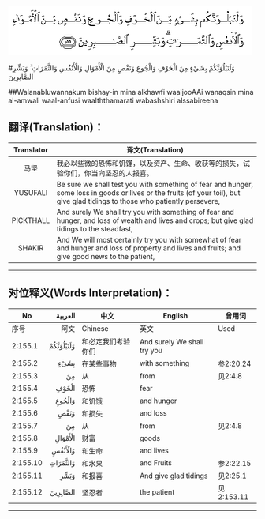 ![002:155](images/002_155.gif)

#وَلَنَبْلُوَنَّكُمْ بِشَيْءٍ مِنَ الْخَوْفِ وَالْجُوعِ وَنَقْصٍ مِنَ الْأَمْوَالِ وَالْأَنْفُسِ وَالثَّمَرَاتِ ۗ وَبَشِّرِ الصَّابِرِينَ 

##Walanabluwannakum bishay-in mina alkhawfi waaljooAAi wanaqsin mina al-amwali waal-anfusi waalththamarati wabashshiri alssabireena 

## 翻译(Translation)：

| Translator | 译文(Translation)                                            |
| :--------: | ------------------------------------------------------------ |
|    马坚    | 我必以些微的恐怖和饥馑，以及资产、生命、收获等的损失，试验你们，你当向坚忍的人报喜。 |
|  YUSUFALI  | Be sure we shall test you with something of fear and hunger, some loss in goods or lives or the fruits (of your toil), but give glad tidings to those who patiently persevere, |
| PICKTHALL  | And surely We shall try you with something of fear and hunger, and loss of wealth and lives and crops; but give glad tidings to the steadfast, |
|   SHAKIR   | And We will most certainly try you with somewhat of fear and hunger and loss of property and lives and fruits; and give good news to the patient, |

---

## 对位释义(Words Interpretation)：

| No       |   العربية | 中文               | English                     | 曾用词     |
| -------- | --------: | ------------------ | --------------------------- | ---------- |
| 序号     |      阿文 | Chinese            | 英文                        | Used       |
| 2:155.1  | وَلَنَبْلُوَنَّكُمْ | 和必定我们考验你们 | And surely We shall try you |            |
| 2:155.2  |      بِشَيْءٍ | 在某些事物         | with something              | 参2:20.24  |
| 2:155.3  |        مِنَ | 从                 | from                        | 见2:4.8    |
| 2:155.4  |     الْخَوْفِ | 恐怖               | fear                        |            |
| 2:155.5  |    وَالْجُوعِ | 和饥饿             | and hunger                  |            |
| 2:155.6  |      وَنَقْصٍ | 和损失             | and loss                    |            |
| 2:155.7  |        مِنَ | 从                 | from                        | 见2:4.8    |
| 2:155.8  |   الْأَمْوَالِ | 财富               | goods                       |            |
| 2:155.9  |   وَالْأَنْفُسِ | 和生命             | and lives                   |            |
| 2:155.10 |  وَالثَّمَرَاتِ | 和水果             | and Fruits                  | 参2:22.15  |
| 2:155.11 |      وَبَشِّرِ | 和报喜             | And give glad tidings       | 见2:25.1   |
| 2:155.12 |  الصَّابِرِينَ | 坚忍者             | the patient                 | 见2:153.11 |

---

